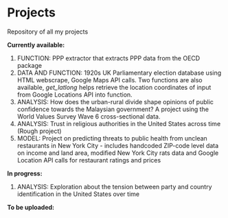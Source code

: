 # Projects
Repository of all my projects

**Currently available:**
1. FUNCTION: PPP extractor that extracts PPP data from the OECD package
2. DATA AND FUNCTION: 1920s UK Parliamentary election database using HTML webscrape, Google Maps API calls. Two functions are also available, *get_latlong* helps retrieve the location coordinates of input from Google Locations API into function. 
3. ANALYSIS: How does the urban-rural divide shape opinions of public confidence towards the Malaysian government? A project using the World Values Survey Wave 6 cross-sectional data. 
4. ANALYSIS: Trust in religious authorities in the United States across time (Rough project) 
5. MODEL: Project on predicting threats to public health from unclean restaurants in New York City - includes handcoded ZIP-code level data on income and land area, modified New York City rats data and Google Location API calls for restaurant ratings and prices

**In progress:**
1. ANALYSIS: Exploration about the tension between party and country identification in the United States over time

**To be uploaded:**



